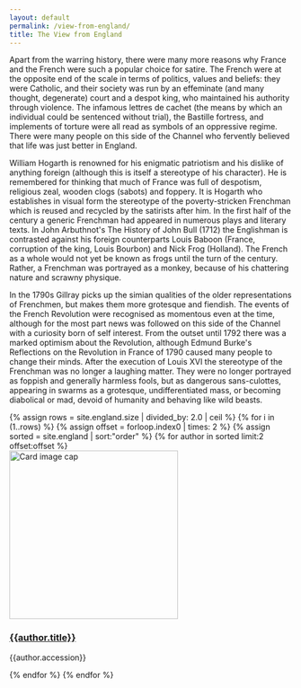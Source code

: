 ```yaml
---
layout: default
permalink: /view-from-england/
title: The View from England
---
```

Apart from the warring history, there were many more reasons why France and the French were such a popular choice for satire. The French were at the opposite end of the scale in terms of politics, values and beliefs: they were Catholic, and their society was run by an effeminate (and many thought, degenerate) court and a despot king, who maintained his authority through violence. The infamous lettres de cachet (the means by which an individual could be sentenced without trial), the Bastille fortress, and implements of torture were all read as symbols of an oppressive regime. There were many people on this side of the Channel who fervently believed that life was just better in England.

William Hogarth is renowned for his enigmatic patriotism and his dislike of anything foreign (although this is itself a stereotype of his character). He is remembered for thinking that much of France was full of despotism, religious zeal, wooden clogs (sabots) and foppery. It is Hogarth who establishes in visual form the stereotype of the poverty-stricken Frenchman which is reused and recycled by the satirists after him. In the first half of the century a generic Frenchman had appeared in numerous plays and literary texts. In John Arbuthnot's The History of John Bull (1712) the Englishman is contrasted against his foreign counterparts Louis Baboon (France, corruption of the king, Louis Bourbon) and Nick Frog (Holland). The French as a whole would not yet be known as frogs until the turn of the century. Rather, a Frenchman was portrayed as a monkey, because of his chattering nature and scrawny physique.

In the 1790s Gillray picks up the simian qualities of the older representations of Frenchmen, but makes them more grotesque and fiendish. The events of the French Revolution were recognised as momentous even at the time, although for the most part news was followed on this side of the Channel with a curiosity born of self interest. From the outset until 1792 there was a marked optimism about the Revolution, although Edmund Burke's Reflections on the Revolution in France of 1790 caused many people to change their minds. After the execution of Louis XVI the stereotype of the Frenchman was no longer a laughing matter. They were no longer portrayed as foppish and generally harmless fools, but as dangerous sans-culottes, appearing in swarms as a grotesque, undifferentiated mass, or becoming diabolical or mad, devoid of humanity and behaving like wild beasts.

<div class="container mb-3">
  <div class="row">
{% assign rows = site.england.size | divided_by: 2.0 | ceil %}
{% for i in (1..rows) %}
{% assign offset = forloop.index0 | times: 2 %}
{% assign sorted = site.england | sort:"order" %}
    {% for author in sorted limit:2 offset:offset %}
    <div class="col-md-4 mb-3">
      <div class="card h-100" >
        <a href="{{site.baseurl}}{{ author.permalink }}" class="stretched-link">
          <img class="card-img-top" src="{{site.baseurl}}{{author.image | replace: "large", "thumbnails" }}" alt="Card image cap" width="300" height="300"/>
        </a>
        <div class="card-body">
          <h3 class="lead mt-2">
            <a href="{{site.baseurl}}{{ author.permalink }}" class="stretched-link">{{author.title}}</a>
          </h3>
          <p class="text-info">{{author.accession}}</p>
        </div>
      </div>
    </div>
    {% endfor %}
  {% endfor %}
  </div>
</div>
